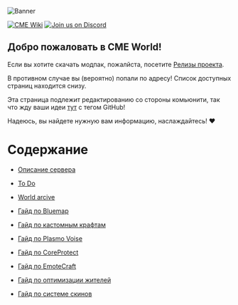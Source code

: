 ![Banner](https://github.com/Kr1sper59/CME_World_wiki/blob/main/Images/Main.gif)

[![CME Wiki](https://github.com/Kr1sper59/CME-Hub/blob/main/Images/Wiki.png)](https://kr1sper.gitbook.io/cme-wiki)
[![Join us on Discord](https://github.com/Kr1sper59/CME-Hub/blob/main/Images/Discord.png)](https://discord.gg/tPCcGe6WQ9)

## Добро пожаловать в CME World!

Если вы хотите скачать модпак, пожалйста, посетите [Релизы проекта](https://github.com/Kr1sper59/CME-Hub/releases/tag/Modpack).

В противном случае вы (вероятно) попали по адресу! Список доступных страниц находится снизу.

Эта страница подлежит редактированию со стороны комьюнити, так что жду ваши идеи [тут](https://ptb.discord.com/channels/1366778927728693389/1367805808426881065) с тегом GitHub!

Надеюсь, вы найдете нужную вам информацию, наслаждайтесь! ❤️

# Содержание

- [Описание сервера](https://github.com/Kr1sper59/CME_wiki/blob/main/Description.md)

- [To Do](https://github.com/Kr1sper59/CME/blob/main/To%20Do.md)

- [World arcive]()

- [Гайд по Bluemap](https://github.com/Kr1sper59/CME-Hub/blob/main/Guides/Bluemap-guide.md)

- [Гайд по кастомным крафтам](https://github.com/Kr1sper59/CME-Hub/blob/main/Guides/Custom-craft-Guide.md)

- [Гайд по Plasmo Voise](https://github.com/Kr1sper59/CME-Hub/blob/main/Guides/PlasmoVoise-Guide.md)

- [Гайд по CoreProtect](https://github.com/Kr1sper59/CME-Hub/blob/main/Guides/coreprotect-guide.md)

- [Гайд по EmoteCraft](https://github.com/Kr1sper59/CME-Hub/blob/main/Guides/emotecraft-guide.md)

- [Гайд по оптимизации жителей](https://github.com/Kr1sper59/CME-Hub/blob/main/Guides/emotecraft-guide.md)

- [Гайд по системе скинов](https://github.com/Kr1sper59/CME_wiki/blob/main/Guides/skin-guide.md)
